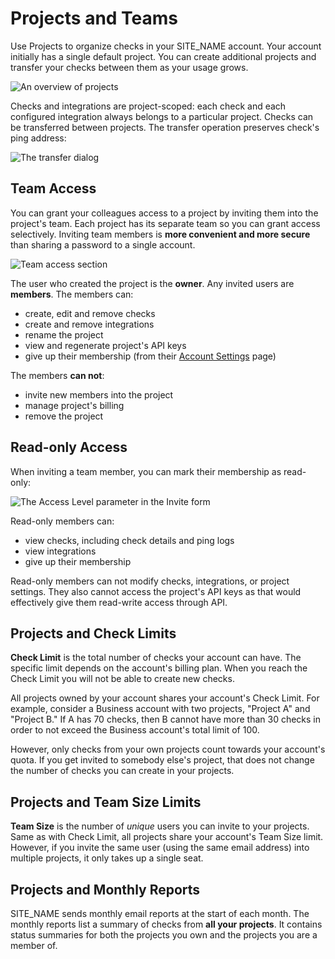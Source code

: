 # Projects and Teams

Use Projects to organize checks in your SITE_NAME account. Your account initially
has a single default project. You can create additional projects and transfer
your checks between them as your usage grows.

![An overview of projects](IMG_URL/projects.png)

Checks and integrations are project-scoped: each check and each configured
integration always belongs to a particular project. Checks can be transferred
between projects. The transfer operation preserves check's ping address:

![The transfer dialog](IMG_URL/transfer_check.png)

## Team Access

You can grant your colleagues access to a project by inviting them into
the project's team. Each project has its separate team so you can grant access
selectively. Inviting team members is **more convenient and more
secure** than sharing a password to a single account.

![Team access section](IMG_URL/team_access.png)

The user who created the project is the **owner**. Any invited users
are **members**. The members can:

* create, edit and remove checks
* create and remove integrations
* rename the project
* view and regenerate project's API keys
* give up their membership
(from their [Account Settings](../../accounts/profile/) page)

The members **can not**:

* invite new members into the project
* manage project's billing
* remove the project

## Read-only Access

When inviting a team member, you can mark their membership as read-only:

![The Access Level parameter in the Invite form](IMG_URL/invite_member.png)

Read-only members can:

* view checks, including check details and ping logs
* view integrations
* give up their membership

Read-only members can not modify checks, integrations, or project settings.
They also cannot access the project's API keys as that would effectively give them
read-write access through API.

## Projects and Check Limits

**Check Limit** is the total number of checks your account can have. The specific
limit depends on the account's billing plan. When you reach the Check Limit
you will not be able to create new checks.

All projects owned by your account shares your account's Check Limit.
For example, consider a Business account with two projects,
"Project A" and "Project B." If A has 70 checks, then B cannot have more than
30 checks in order to not exceed the Business account's total limit of 100.

However, only checks from your own projects count towards your account's
quota. If you get invited to somebody else's project, that does not change
the number of checks you can create in your projects.

## Projects and Team Size Limits

**Team Size** is the number of *unique* users you can invite to your projects.
Same as with Check Limit, all projects share your account's Team Size limit.
However, if you invite the same user (using the same email address) into multiple
projects, it only takes up a single seat.

## Projects and Monthly Reports

SITE_NAME sends monthly email reports at the start of each month. The monthly reports
list a summary of checks from **all your projects**. It contains status summaries for
both the projects you own and the projects you are a member of.
